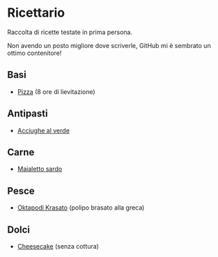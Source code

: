 # Ricettario

Raccolta di ricette testate in prima persona.

Non avendo un posto migliore dove scriverle, GitHub mi è sembrato un ottimo contenitore!

## Basi

- [Pizza](basi/pizza-8h.md) (8 ore di lievitazione)

## Antipasti

- [Acciughe al verde](antipasti/acciughe-al-verde.md)

## Carne

- [Maialetto sardo](carne/maialetto-sardo.md)

## Pesce

- [Oktapodi Krasato](pesce/oktapodi-krasato.md) (polipo brasato alla greca)

## Dolci

- [Cheesecake](dolci/cheesecake.md) (senza cottura)